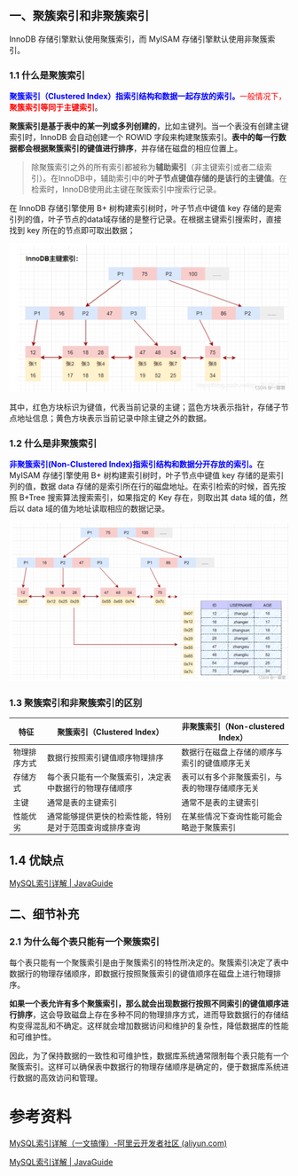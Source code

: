 ## 一、聚簇索引和非聚簇索引

InnoDB 存储引擎默认使用聚簇索引，而 MyISAM 存储引擎默认使用非聚簇索引。

### 1.1 什么是聚簇索引

<font color="blue">**聚簇索引（Clustered Index）指索引结构和数据一起存放的索引。**</font><font color="red">一般情况下，**聚簇索引等同于主键索引**</font>。

**聚簇索引是基于表中的某一列或多列创建的**，比如主键列。当一个表没有创建主键索引时，InnoDB 会自动创建一个 ROWID 字段来构建聚簇索引。**表中的每一行数据都会根据聚簇索引的键值进行排序**，并存储在磁盘的相应位置上。 

> 除聚簇索引之外的所有索引都被称为**辅助索引**（非主键索引或者二级索引）。在InnoDB中，辅助索引中的**叶子节点键值存储的是该行的主键值**。在检索时，InnoDB使用此主键在聚簇索引中搜索行记录。

在 InnoDB 存储引擎使用 B+ 树构建索引树时，叶子节点中键值 key 存储的是索引列的值，叶子节点的data域存储的是整行记录。在根据主键索引搜索时，直接找到 key 所在的节点即可取出数据；

![在这里插入图片描述](images/29a27130b5a843b59c5c560cd5c731b2.png)

其中，红色方块标识为键值，代表当前记录的主键；蓝色方块表示指针，存储子节点地址信息；黄色方块表示当前记录中除主键之外的数据。





### 1.2 什么是非聚簇索引

<font color="blue">**非聚簇索引(Non-Clustered Index)指索引结构和数据分开存放的索引。**</font>在 MyISAM 存储引擎使用 B+ 树构建索引树时，叶子节点中键值 key 存储的是索引列的值，数据 data 存储的是索引所在行的磁盘地址。在索引检索的时候，首先按照 B+Tree 搜索算法搜索索引，如果指定的 Key 存在，则取出其 data 域的值，然后以 data 域的值为地址读取相应的数据记录。

![在这里插入图片描述](images/e91e5091172346568d93c9bc3814e5f9.png)



### 1.3 聚簇索引和非聚簇索引的区别

| 特征         | 聚簇索引（Clustered Index）                              | 非聚簇索引（Non-clustered Index）              |
| ------------ | -------------------------------------------------------- | ---------------------------------------------- |
| 物理排序方式 | 数据行按照索引键值顺序物理排序                           | 数据行在磁盘上存储的顺序与索引的键值顺序无关   |
| 存储方式     | 每个表只能有一个聚簇索引，决定表中数据行的物理存储顺序   | 表可以有多个非聚簇索引，与表的物理存储顺序无关 |
| 主键         | 通常是表的主键索引                                       | 通常不是表的主键索引                           |
| 性能优劣     | 通常能够提供更快的检索性能，特别是对于范围查询或排序查询 | 在某些情况下查询性能可能会略逊于聚簇索引       |



## 1.4 优缺点

[MySQL索引详解 | JavaGuide](https://javaguide.cn/database/mysql/mysql-index.html#聚簇索引-聚集索引)





## 二、细节补充

### 2.1 为什么每个表只能有一个聚簇索引

每个表只能有一个聚簇索引是由于聚簇索引的特性所决定的。聚簇索引决定了表中数据行的物理存储顺序，即数据行按照聚簇索引的键值顺序在磁盘上进行物理排序。

**如果一个表允许有多个聚簇索引，那么就会出现数据行按照不同索引的键值顺序进行排序**，这会导致磁盘上存在多种不同的物理排序方式，进而导致数据行的存储结构变得混乱和不确定。这样就会增加数据访问和维护的复杂性，降低数据库的性能和可维护性。

因此，为了保持数据的一致性和可维护性，数据库系统通常限制每个表只能有一个聚簇索引。这样可以确保表中数据行的物理存储顺序是确定的，便于数据库系统进行数据的高效访问和管理。







# 参考资料

[MySQL索引详解（一文搞懂）-阿里云开发者社区 (aliyun.com)](https://developer.aliyun.com/article/831250)

[MySQL索引详解 | JavaGuide](https://javaguide.cn/database/mysql/mysql-index.html#b-树-b-树)